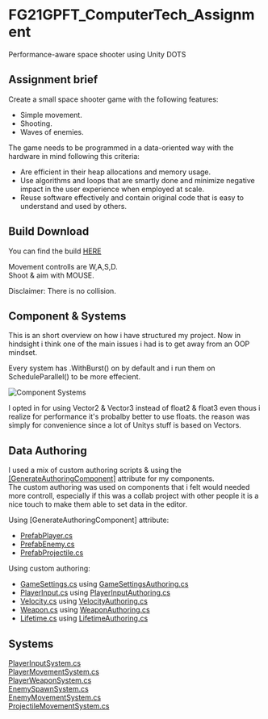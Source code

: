 # FG21GPFT_ComputerTech_Assignment
Performance-aware space shooter using Unity DOTS

## Assignment brief
Create a small space shooter game with the following features:
- Simple movement.
- Shooting.
- Waves of enemies.

The game needs to be programmed in a data-oriented way with the hardware in mind following this criteria:

- Are efficient in their heap allocations and memory usage.
- Use algorithms and loops that are smartly done and minimize negative impact in the user experience when employed at scale.
- Reuse software effectively and contain original code that is easy to understand and used by others.

## Build Download
You can find the build [HERE](https://github.com/VictorDoktare/FG21GPFT_ComputerTech_Assignment/blob/main/GameExec.rar)   

Movement controlls are W,A,S,D.   
Shoot & aim with MOUSE.

Disclaimer: There is no collision.

## Component & Systems
This is an short overview on how i have structured my project. Now in hindsight i think one of the main issues i had is to
get away from an OOP mindset.

Every system has .WithBurst() on by default and i run them on ScheduleParallel() to be more effecient.

![Component Systems](https://user-images.githubusercontent.com/85444462/208070702-b8b0d048-b12c-4fb8-968a-a2687a06b095.png)

I opted in for using Vector2 & Vector3 instead of float2 & float3 even thous i realize for performance it's probalby better to use floats.
the reason was simply for convenience since a lot of Unitys stuff is based on Vectors.

## Data Authoring
I used a mix of custom authoring scripts & using the [[GenerateAuthoringComponent]](https://docs.unity3d.com/Packages/com.unity.entities@0.51/manual/gp_overview.html) attribute for my components.   
The custom authoring was used on components that i felt would needed more controll, especially if this was a collab project with other people it is a nice touch
to make them able to set data in the editor.

Using [GenerateAuthoringComponent] attribute:
- [PrefabPlayer.cs](https://github.com/VictorDoktare/FG21GPFT_ComputerTech_Assignment/blob/main/Assets/Scripts/Components/PrefabPlayer.cs)
- [PrefabEnemy.cs](https://github.com/VictorDoktare/FG21GPFT_ComputerTech_Assignment/blob/main/Assets/Scripts/Components/PrefabEnemy.cs)
- [PrefabProjectile.cs](https://github.com/VictorDoktare/FG21GPFT_ComputerTech_Assignment/blob/main/Assets/Scripts/Components/PrefabProjectile.cs)

Using custom authoring:
- [GameSettings.cs](https://github.com/VictorDoktare/FG21GPFT_ComputerTech_Assignment/blob/main/Assets/Scripts/Components/GameSettings.cs) using [GameSettingsAuthoring.cs](https://github.com/VictorDoktare/FG21GPFT_ComputerTech_Assignment/blob/main/Assets/Scripts/Components/Authoring/GameSettingsAuthoring.cs)
- [PlayerInput.cs](https://github.com/VictorDoktare/FG21GPFT_ComputerTech_Assignment/blob/main/Assets/Scripts/Components/PlayerInput.cs) using [PlayerInputAuthoring.cs](https://github.com/VictorDoktare/FG21GPFT_ComputerTech_Assignment/blob/main/Assets/Scripts/Components/Authoring/PlayerInputAuthoring.cs)
- [Velocity.cs](https://github.com/VictorDoktare/FG21GPFT_ComputerTech_Assignment/blob/main/Assets/Scripts/Components/Velocity.cs) using [VelocityAuthoring.cs](https://github.com/VictorDoktare/FG21GPFT_ComputerTech_Assignment/blob/main/Assets/Scripts/Components/Authoring/VelocityAuthoring.cs)
- [Weapon.cs](https://github.com/VictorDoktare/FG21GPFT_ComputerTech_Assignment/blob/main/Assets/Scripts/Components/Weapon.cs) using [WeaponAuthoring.cs](https://github.com/VictorDoktare/FG21GPFT_ComputerTech_Assignment/blob/main/Assets/Scripts/Components/Authoring/WeaponAuthoring.cs)
- [Lifetime.cs](https://github.com/VictorDoktare/FG21GPFT_ComputerTech_Assignment/blob/main/Assets/Scripts/Components/Lifetime.cs) using [LifetimeAuthoring.cs](https://github.com/VictorDoktare/FG21GPFT_ComputerTech_Assignment/blob/main/Assets/Scripts/Components/Authoring/LifetimeAuthoring.cs)

## Systems
[PlayerInputSystem.cs](https://github.com/VictorDoktare/FG21GPFT_ComputerTech_Assignment/blob/main/Assets/Scripts/Systems/PlayerInputSystem.cs)   
[PlayerMovementSystem.cs](https://github.com/VictorDoktare/FG21GPFT_ComputerTech_Assignment/blob/main/Assets/Scripts/Systems/PlayerMovementSystem.cs)   
[PlayerWeaponSystem.cs](https://github.com/VictorDoktare/FG21GPFT_ComputerTech_Assignment/blob/main/Assets/Scripts/Systems/PlayerWeaponSystem.cs)   
[EnemySpawnSystem.cs](https://github.com/VictorDoktare/FG21GPFT_ComputerTech_Assignment/blob/main/Assets/Scripts/Systems/EnemySpawnSystem.cs)   
[EnemyMovementSystem.cs](https://github.com/VictorDoktare/FG21GPFT_ComputerTech_Assignment/blob/main/Assets/Scripts/Systems/EnemyMovementSystem.cs)   
[ProjectileMovementSystem.cs](https://github.com/VictorDoktare/FG21GPFT_ComputerTech_Assignment/blob/main/Assets/Scripts/Systems/ProjectileMovementSystem.cs)

